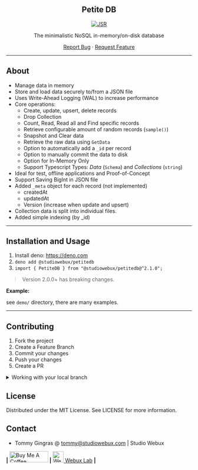 <div align="center">

<h2>Petite DB</h2>

[![JSR](https://jsr.io/badges/@studiowebux/petitedb)](https://jsr.io/@studiowebux/petitedb)

<p>The minimalistic NoSQL in-memory/on-disk database</p>

<p align="center">
  <a href="https://github.com/studiowebux/petitedb/issues">Report Bug</a>
  ·
  <a href="https://github.com/studiowebux/petitedb/issues">Request Feature</a>
</p>
</div>

---

## About

- Manage data in memory
- Store and load data securely to/from a JSON file
- Uses Write-Ahead Logging (WAL) to increase performance
- Core operations:
  - Create, update, upsert, delete records
  - Drop Collection
  - Count, Read, Read all and Find specific records
  - Retrieve configurable amount of random records (`sample()`)
  - Snapshot and Clear data
  - Retrieve the raw data using `GetData`
  - Option to automatically add a `_id` per record
  - Option to manually commit the data to disk
  - Option for In-Memory Only
  - Support Typescript Types: _Data_ (`Schema`) and _Collections_ (`string`)
- Ideal for test, offline applications and Proof-of-Concept
- Support Saving BigInt in JSON file
- Added `_meta` object for each record (not implemented)
  - createdAt
  - updatedAt
  - Version (increase when update and upsert)
- Collection data is split into individual files.
- Added simple indexing (by _id)

---

## Installation and Usage

1. Install deno: https://deno.com
2. `deno add @studiowebux/petitedb`
3. `import { PetiteDB } from "@studiowebux/petitedb@^2.1.0";`

>  Version 2.0.0+ has breaking changes.

**Example:**

see `demo/` directory, there are many examples.

---

## Contributing

1. Fork the project
2. Create a Feature Branch
3. Commit your changes
4. Push your changes
5. Create a PR

<details>
<summary>Working with your local branch</summary>

**Branch Checkout:**

```bash
git checkout -b <feature|fix|release|chore|hotfix>/prefix-name
```

> Your branch name must starts with [feature|fix|release|chore|hotfix] and use a
> / before the name; Use hyphens as separator; The prefix correspond to your
> Kanban tool id (e.g. abc-123)

**Keep your branch synced:**

```bash
git fetch origin
git rebase origin/master
```

**Commit your changes:**

```bash
git add .
git commit -m "<feat|ci|test|docs|build|chore|style|refactor|perf|BREAKING CHANGE>: commit message"
```

> Follow this convention commitlint for your commit message structure

**Push your changes:**

```bash
git push origin <feature|fix|release|chore|hotfix>/prefix-name
```

**Examples:**

```bash
git checkout -b release/v1.15.5
git checkout -b feature/abc-123-something-awesome
git checkout -b hotfix/abc-432-something-bad-to-fix
```

```bash
git commit -m "docs: added awesome documentation"
git commit -m "feat: added new feature"
git commit -m "test: added tests"
```

</details>

## License

Distributed under the MIT License. See LICENSE for more information.

## Contact

- Tommy Gingras @ tommy@studiowebux.com | Studio Webux

<div>
<b> | </b>
<a href="https://www.buymeacoffee.com/studiowebux" target="_blank"
      ><img
        src="https://cdn.buymeacoffee.com/buttons/v2/default-yellow.png"
        alt="Buy Me A Coffee"
        style="height: 30px !important; width: 105px !important"
        height="30"
        width="105"
/></a>
<b> | </b>
<a href="https://webuxlab.com" target="_blank"
      ><img
        src="https://webuxlab-static.s3.ca-central-1.amazonaws.com/logoAmpoule.svg"
        alt="Webux Logo"
        style="height: 30px !important"
        height="30"
/> Webux Lab</a>
<b> | </b>
</div>
